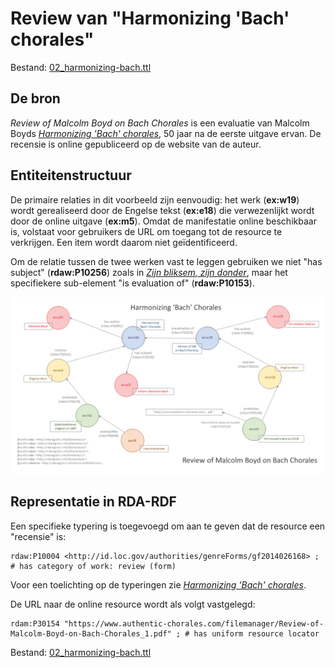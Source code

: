 # Review van "Harmonizing 'Bach' chorales"

Bestand: [02_harmonizing-bach.ttl](02_harmonizing-bach.ttl)

## De bron

_Review of Malcolm Boyd on Bach Chorales_ is een evaluatie van Malcolm Boyds [_Harmonizing 'Bach' chorales_](02_harmonizing-bach.md), 50 jaar na de eerste uitgave ervan. De recensie is online gepubliceerd op de website van de auteur.

## Entiteitenstructuur

De primaire relaties in dit voorbeeld zijn eenvoudig: het werk (**ex:w19**) wordt gerealiseerd door de Engelse tekst (**ex:e18**) die verwezenlijkt wordt door de online uitgave (**ex:m5**). Omdat de manifestatie online beschikbaar is, volstaat voor gebruikers de URL om toegang tot de resource te verkrijgen. Een item wordt daarom niet geïdentificeerd.

Om de relatie tussen de twee werken vast te leggen gebruiken we niet "has subject" (**rdaw:P10256**) zoals in [_Zijn bliksem, zijn donder_](04_zijn-bliksem-zijn-donder-2.ttl), maar het specifiekere sub-element "is evaluation of" (**rdaw:P10153**).

![Visualisatie Structuur](../../assets/05_review-harmonizing-bach_rda-rdf_visualisatie.png)

## Representatie in RDA-RDF

Een specifieke typering is toegevoegd om aan te geven dat de resource een "recensie" is:

    rdaw:P10004 <http://id.loc.gov/authorities/genreForms/gf2014026168> ; # has category of work: review (form)

Voor een toelichting op de typeringen zie [_Harmonizing 'Bach' chorales_](02_harmonizing-bach.md#representatie-in-rda-rdf).

De URL naar de online resource wordt als volgt vastgelegd:

    rdam:P30154 "https://www.authentic-chorales.com/filemanager/Review-of-Malcolm-Boyd-on-Bach-Chorales_1.pdf" ; # has uniform resource locator

Bestand: [02_harmonizing-bach.ttl](02_harmonizing-bach.ttl)
